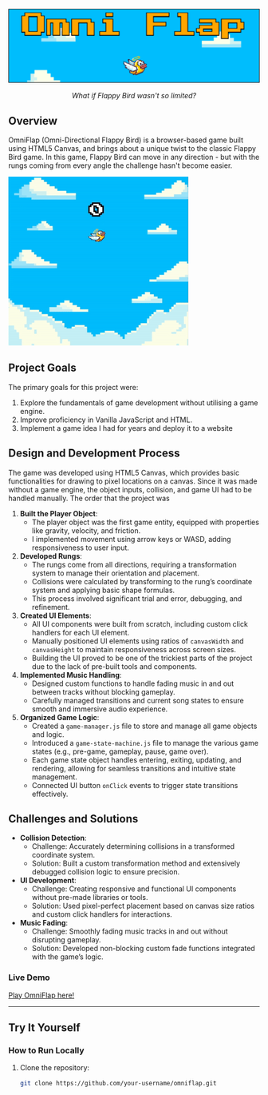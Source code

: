 ![alt text](assets/nongame/readme_topimg.png "Logo Title Text 1")
*<center>What if Flappy Bird wasn't so limited?</center>*

## Overview

OmniFlap (Omni-Directional Flappy Bird) is a browser-based game 
built using HTML5 Canvas, and brings about a unique twist to the 
classic Flappy Bird game. In this game, Flappy Bird can move in any direction - 
but with the rungs coming from every angle the challenge hasn't become easier.  

![alt text](assets/nongame/omniflap-demo.gif "OmniFlap Demo")

## Project Goals

The primary goals for this project were:  
1. Explore the fundamentals of game development without utilising a game engine.  
2. Improve proficiency in Vanilla JavaScript and HTML.  
3. Implement a game idea I had for years and deploy it to a website


## Design and Development Process
The game was developed using HTML5 Canvas, which provides basic functionalities for drawing to pixel locations on a canvas. Since it was made without a game engine, the object inputs, collision, and game UI had to be handled manually. The order that the project was   
1. **Built the Player Object**:  
   - The player object was the first game entity, equipped with properties like gravity, velocity, and friction.  
   - I implemented movement using arrow keys or WASD, adding responsiveness to user input.  
2. **Developed Rungs**:  
   - The rungs come from all directions, requiring a transformation system to manage their orientation and placement.  
   - Collisions were calculated by transforming to the rung’s coordinate system and applying basic shape formulas.  
   - This process involved significant trial and error, debugging, and refinement.  
3. **Created UI Elements**:  
   - All UI components were built from scratch, including custom click handlers for each UI element.  
   - Manually positioned UI elements using ratios of `canvasWidth` and `canvasHeight` to maintain responsiveness across screen sizes.  
   - Building the UI proved to be one of the trickiest parts of the project due to the lack of pre-built tools and components.  
4. **Implemented Music Handling**:  
   - Designed custom functions to handle fading music in and out between tracks without blocking gameplay.  
   - Carefully managed transitions and current song states to ensure smooth and immersive audio experience.  
5. **Organized Game Logic**:  
   - Created a `game-manager.js` file to store and manage all game objects and logic.  
   - Introduced a `game-state-machine.js` file to manage the various game states (e.g., pre-game, gameplay, pause, game over).  
   - Each game state object handles entering, exiting, updating, and rendering, allowing for seamless transitions and intuitive state management.  
   - Connected UI button `onClick` events to trigger state transitions effectively.  

## Challenges and Solutions
- **Collision Detection**:  
  - Challenge: Accurately determining collisions in a transformed coordinate system.  
  - Solution: Built a custom transformation method and extensively debugged collision logic to ensure precision.  
- **UI Development**:  
  - Challenge: Creating responsive and functional UI components without pre-made libraries or tools.  
  - Solution: Used pixel-perfect placement based on canvas size ratios and custom click handlers for interactions.  
- **Music Fading**:  
  - Challenge: Smoothly fading music tracks in and out without disrupting gameplay.  
  - Solution: Developed non-blocking custom fade functions integrated with the game’s logic.  


### Live Demo
[Play OmniFlap here!](http://skillsagelearn.com/omniflap)  

---

## Try It Yourself

### How to Run Locally
1. Clone the repository:  
   ```bash
   git clone https://github.com/your-username/omniflap.git
